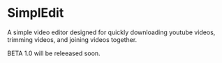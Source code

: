 # SimplEdit
A simple video editor designed for quickly downloading youtube videos, trimming videos, and joining videos together.

BETA 1.0 will be releeased soon.
